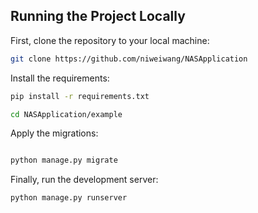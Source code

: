 

## Running the Project Locally

First, clone the repository to your local machine:

```bash
git clone https://github.com/niweiwang/NASApplication
```

Install the requirements:

```bash
pip install -r requirements.txt
```

```bash
cd NASApplication/example
```

Apply the migrations:

```bash

python manage.py migrate
```

Finally, run the development server:

```bash
python manage.py runserver
```
